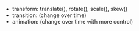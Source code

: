 - transform: translate(), rotate(), scale(), skew()
- transition: (change over time)
- animation: (change over time with more control)